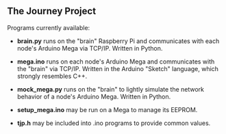## The Journey Project ##

Programs currently available:

* **brain.py** runs on the "brain" Raspberry Pi and communicates with
  each node's Arduino Mega via TCP/IP.  Written in Python.

* **mega.ino** runs on each node's Arduino Mega and communicates with
  the "brain" via TCP/IP.  Written in the Arduino "Sketch" language,
  which strongly resembles C++.

* **mock_mega.py** runs on the "brain" to lightly simulate the network
  behavior of a node's Arduino Mega.  Written in Python.

* **setup_mega.ino** may be run on a Mega to manage its EEPROM.

* **tjp.h** may be included into .ino programs to provide common
  values.
